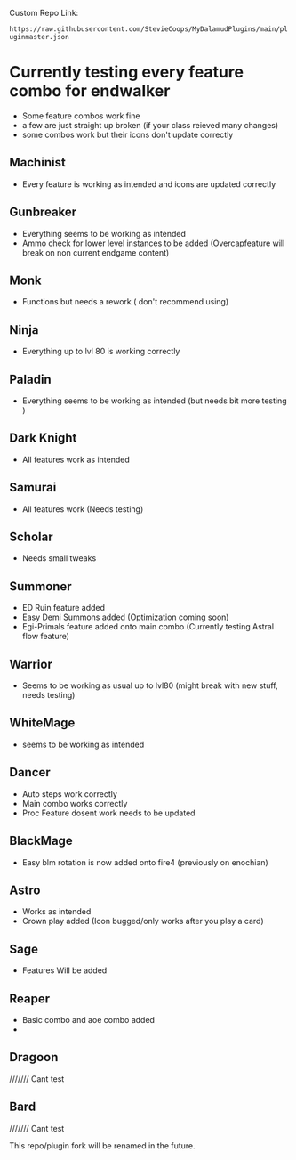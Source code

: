 Custom Repo Link:

`https://raw.githubusercontent.com/StevieCoops/MyDalamudPlugins/main/pluginmaster.json`

# Currently testing every feature combo for endwalker
* Some feature combos work fine
* a few are just straight up broken (if your class reieved many changes)
* some combos work but their icons don't update correctly

## Machinist 
* Every feature is working as intended and icons are updated correctly

## Gunbreaker
* Everything seems to be working as intended
* Ammo check for lower level instances to be added (Overcapfeature will break on non current endgame content)

## Monk
* Functions but needs a rework ( don't recommend using)

## Ninja
* Everything up to lvl 80 is working correctly

## Paladin
* Everything seems to be working as intended (but needs bit more testing )

## Dark Knight
* All features work as intended 

## Samurai
* All features work (Needs testing)

## Scholar 
* Needs small tweaks 

## Summoner
* ED Ruin feature added
* Easy Demi Summons added (Optimization coming soon)
* Egi-Primals feature added onto main combo (Currently testing Astral flow feature)

## Warrior
* Seems to be working as usual up to lvl80 (might break with new stuff, needs testing)

## WhiteMage
* seems to be working as intended

## Dancer
* Auto steps work correctly
* Main combo works correctly
* Proc Feature dosent work needs to be updated

## BlackMage
* Easy blm rotation is now added onto fire4 (previously on enochian)

## Astro
* Works as intended
* Crown play added (Icon bugged/only works after you play a card)

## Sage
* Features Will be added 

## Reaper 
* Basic combo and aoe combo added
* 

## Dragoon
/////// Cant test

## Bard
/////// Cant test

This repo/plugin fork will be renamed in the future.




